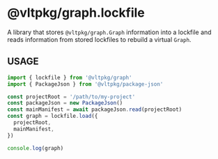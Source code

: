 # @vltpkg/graph.lockfile

A library that stores `@vltpkg/graph.Graph` information into a
lockfile and reads information from stored lockfiles to rebuild a
virtual `Graph`.

## USAGE

```js
import { lockfile } from '@vltpkg/graph'
import { PackageJson } from '@vltpkg/package-json'

const projectRoot = '/path/to/my-project'
const packageJson = new PackageJson()
const mainManifest = await packageJson.read(projectRoot)
const graph = lockfile.load({
  projectRoot,
  mainManifest,
})

console.log(graph)
```
